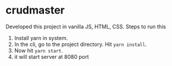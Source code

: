 # crudmaster
Developed this project in vanilla JS, HTML, CSS.
Steps to run this

1. Install yarn in system.
2. In the cli, go to the project directory. Hit `yarn install`.
3. Now hit `yarn start`.
4. it will start server at 8080 port

